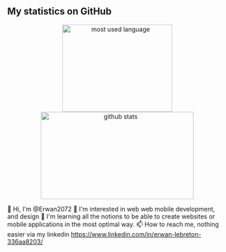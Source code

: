## **My statistics on GitHub**
<div align="center">
	<img width="252" height="200" src="https://github-readme-stats.vercel.app/api/top-langs/?username=Ho2bes&langs_count=5&theme=codeSTACKr&border_color=ffffff" alt="most used language" />
	<img width="350" height="200" src="https://github-readme-stats.vercel.app/api?username=Ho2bes&show_icons=true&&theme=codeSTACKr&border_color=ffffff" alt="github stats" />
</div>

👋 Hi, I'm @Erwan2072
👀 I'm interested in web web mobile development, and design
🌱 I'm learning all the notions to be able to create websites or mobile applications in the most optimal way.
📫 How to reach me, nothing easier via my linkedin 
https://www.linkedin.com/in/erwan-lebreton-336aa8203/


<!---
Erwan2072/Erwan2072 is a ✨ special ✨ repository because its `README.md` (this file) appears on your GitHub profile.
You can click the Preview link to take a look at your changes.
--->
